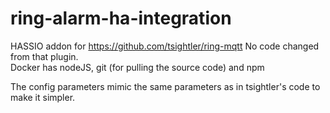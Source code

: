 # ring-alarm-ha-integration
HASSIO addon for https://github.com/tsightler/ring-mqtt
No code changed from that plugin.  <br /> 
Docker has nodeJS, git (for pulling the source code) and npm <br /> 

The config parameters mimic the same parameters as in tsightler's code to make it simpler.
